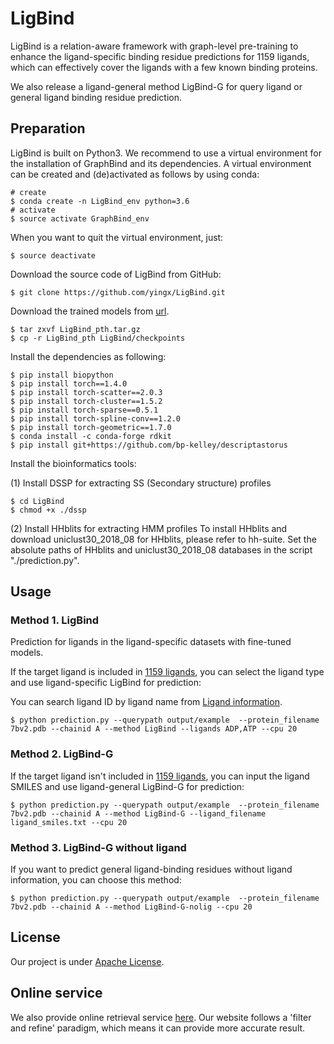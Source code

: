 # LigBind
LigBind is a relation-aware framework with graph-level pre-training to enhance the ligand-specific binding residue predictions for 1159 ligands, which can effectively cover the ligands with a few known binding proteins.

We also release a ligand-general method LigBind-G for query ligand or general ligand binding residue prediction.

## Preparation
LigBind is built on Python3.
We recommend to use a virtual environment for the installation of GraphBind and its dependencies.
A virtual environment can be created and (de)activated as follows by using conda:

    # create
    $ conda create -n LigBind_env python=3.6
    # activate
    $ source activate GraphBind_env

When you want to quit the virtual environment, just:

    $ source deactivate

Download the source code of LigBind from GitHub:

    $ git clone https://github.com/yingx/LigBind.git

Download the trained models from [url](http://www.csbio.sjtu.edu.cn/bioinf/LigBind/files/LigBind_pth.tar.gz).

    $ tar zxvf LigBind_pth.tar.gz
    $ cp -r LigBind_pth LigBind/checkpoints

Install the dependencies as following:

    $ pip install biopython
    $ pip install torch==1.4.0
    $ pip install torch-scatter==2.0.3
    $ pip install torch-cluster==1.5.2
    $ pip install torch-sparse==0.5.1
    $ pip install torch-spline-conv==1.2.0
    $ pip install torch-geometric==1.7.0
    $ conda install -c conda-forge rdkit
    $ pip install git+https://github.com/bp-kelley/descriptastorus

Install the bioinformatics tools:

(1) Install DSSP for extracting SS (Secondary structure) profiles
    
    $ cd LigBind
    $ chmod +x ./dssp

(2) Install HHblits for extracting HMM profiles
To install HHblits and download uniclust30_2018_08 for HHblits, please refer to hh-suite.
Set the absolute paths of HHblits and uniclust30_2018_08 databases in the script "./prediction.py".



## Usage
### Method 1. LigBind
Prediction for ligands in the ligand-specific datasets with fine-tuned models.

If the target ligand is included in [1159 ligands](https://github.com/yingx/LigBind/dataset/ligand-specific_dataset.csv), you can select the ligand type and use ligand-specific LigBind for prediction:

You can search ligand ID by ligand name from 
[Ligand information](https://zhanggroup.org//BioLiP/ligand.html).

    $ python prediction.py --querypath output/example  --protein_filename 7bv2.pdb --chainid A --method LigBind --ligands ADP,ATP --cpu 20


### Method 2. LigBind-G
If the target ligand isn't included in [1159 ligands](https://github.com/YYingXia/LigBind/blob/master/dataset/ligand-specific_dataset.csv), you can input the ligand SMILES and use ligand-general LigBind-G for prediction:

    $ python prediction.py --querypath output/example  --protein_filename 7bv2.pdb --chainid A --method LigBind-G --ligand_filename ligand_smiles.txt --cpu 20

### Method 3. LigBind-G without ligand
If you want to predict general ligand-binding residues without ligand information, you can choose this method:

    $ python prediction.py --querypath output/example  --protein_filename 7bv2.pdb --chainid A --method LigBind-G-nolig --cpu 20


## License

Our project is under 
[Apache License](https://github.com/YYingXia/LigBind/blob/master/LICENSE). 

## Online service
We also provide online retrieval service [here](http://www.csbio.sjtu.edu.cn/bioinf/LigBind/).
Our website follows a 'filter and refine' paradigm, which means it can provide more accurate result.

